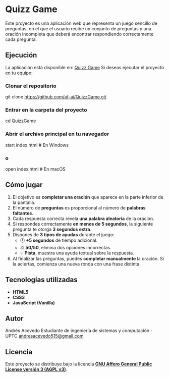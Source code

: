 # Quizz Game
Este proyecto es una aplicación web que representa un juego sencillo de preguntas, en el que el usuario recibe un conjunto de preguntas y una oración incompleta que deberá encontrar respondiendo correctamente cada pregunta.

## Ejecución
La aplicación está disponible en: [Quizz Game](https://af-ai.github.io/QuizzGame/)
Si deseas ejecutar el proyecto en tu equipo:

### Clonar el repositorio
git clone https://github.com/af-ai/QuizzGame.git

### Entrar en la carpeta del proyecto
cd QuizzGame

### Abrir el archivo principal en tu navegador
start index.html   # En Windows
### o
open index.html    # En macOS

## Cómo jugar

1. El objetivo es **completar una oración** que aparece en la parte inferior de la pantalla.  
2. El número de **preguntas** es proporcional al número de **palabras faltantes**.  
3. Cada respuesta correcta revela **una palabra aleatoria** de la oración.  
4. Si respondes correctamente **en menos de 5 segundos**, la siguiente pregunta te otorga **3 segundos extra**.  
5. Dispones de **3 tipos de ayudas** durante el juego:
   - 🕐 **+5 segundos** de tiempo adicional.  
   - ⚖️ **50/50**, elimina dos opciones incorrectas.  
   - 💡 **Pista**, muestra una ayuda textual sobre la respuesta.
6. Al finalizar las preguntas, puedes **completar manualmente** la oración. Si la aciertas, comienza una nueva ronda con una frase distinta.

## Tecnologías utilizadas
- **HTML5**
- **CSS3**
- **JavaScript (Vanilla)**

## Autor
   Andrés Acevedo
   Estudiante de ingeniería de sistemas y computación - UPTC
   andresacevedo515@gmail.com

## Licencia
Este proyecto se distribuye bajo la licencia [**GNU Affero General Public License versión 3 (AGPL v3)**](https://www.gnu.org/licenses/agpl-3.0.html).